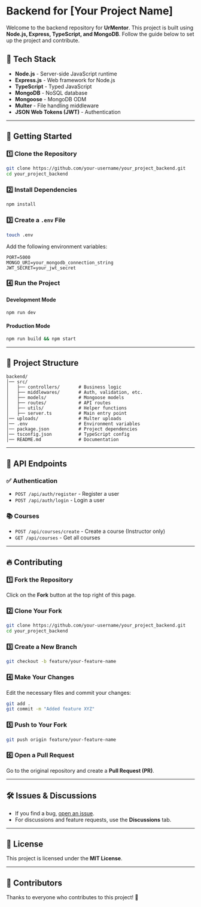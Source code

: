 # Backend for [Your Project Name]

Welcome to the backend repository for **UrMentor**. This project is built using **Node.js, Express, TypeScript, and MongoDB**. Follow the guide below to set up the project and contribute.

## 🚀 Tech Stack
- **Node.js** - Server-side JavaScript runtime
- **Express.js** - Web framework for Node.js
- **TypeScript** - Typed JavaScript
- **MongoDB** - NoSQL database
- **Mongoose** - MongoDB ODM
- **Multer** - File handling middleware
- **JSON Web Tokens (JWT)** - Authentication

---
## 📌 Getting Started
### 1️⃣ Clone the Repository
```sh
git clone https://github.com/your-username/your_project_backend.git
cd your_project_backend
```

### 2️⃣ Install Dependencies
```sh
npm install
```

### 3️⃣ Create a `.env` File
```sh
touch .env
```
Add the following environment variables:
```env
PORT=5000
MONGO_URI=your_mongodb_connection_string
JWT_SECRET=your_jwt_secret
```

### 4️⃣ Run the Project
#### Development Mode
```sh
npm run dev
```
#### Production Mode
```sh
npm run build && npm start
```

---
## 📂 Project Structure
```
backend/
│── src/
│   ├── controllers/       # Business logic
│   ├── middlewares/       # Auth, validation, etc.
│   ├── models/            # Mongoose models
│   ├── routes/            # API routes
│   ├── utils/             # Helper functions
│   ├── server.ts          # Main entry point
│── uploads/               # Multer uploads
│── .env                   # Environment variables
│── package.json           # Project dependencies
│── tsconfig.json          # TypeScript config
│── README.md              # Documentation
```

---
## 📜 API Endpoints
### ✅ Authentication
- `POST /api/auth/register` - Register a user
- `POST /api/auth/login` - Login a user

### 📚 Courses
- `POST /api/courses/create` - Create a course (Instructor only)
- `GET /api/courses` - Get all courses

---
## 🔥 Contributing
### 1️⃣ Fork the Repository
Click on the **Fork** button at the top right of this page.

### 2️⃣ Clone Your Fork
```sh
git clone https://github.com/your-username/your_project_backend.git
cd your_project_backend
```

### 3️⃣ Create a New Branch
```sh
git checkout -b feature/your-feature-name
```

### 4️⃣ Make Your Changes
Edit the necessary files and commit your changes:
```sh
git add .
git commit -m "Added feature XYZ"
```

### 5️⃣ Push to Your Fork
```sh
git push origin feature/your-feature-name
```

### 6️⃣ Open a Pull Request
Go to the original repository and create a **Pull Request (PR)**.

---
## 🛠️ Issues & Discussions
- If you find a bug, [open an issue](https://github.com/your-username/your_project_backend/issues).
- For discussions and feature requests, use the **Discussions** tab.

---
## 📜 License
This project is licensed under the **MIT License**.

---
## 🙌 Contributors
Thanks to everyone who contributes to this project! 🎉

